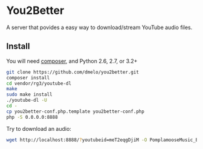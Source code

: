 You2Better
==========

A server that povides a easy way to download/stream YouTube audio files.

Install
-------

You will need [composer](https://getcomposer.org/), and Python 2.6, 2.7, or 3.2+

```bash
git clone https://github.com/dmelo/you2better.git
composer install
cd vendor/rg3/youtube-dl
make
sudo make install
./youtube-dl -U
cd -
cp you2better-conf.php.template you2better-conf.php
php -S 0.0.0.0:8888
```

Try to download an audio:

```bash
wget http://localhost:8888/?youtubeid=meT2eqgDjiM -O PomplamooseMusic_Beat_it.m4a
```

